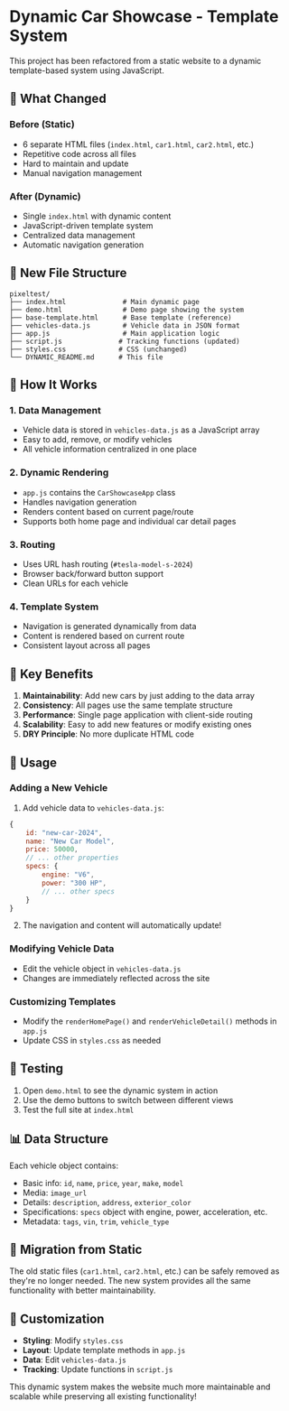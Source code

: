 # Dynamic Car Showcase - Template System

This project has been refactored from a static website to a dynamic template-based system using JavaScript.

## 🚀 What Changed

### Before (Static)
- 6 separate HTML files (`index.html`, `car1.html`, `car2.html`, etc.)
- Repetitive code across all files
- Hard to maintain and update
- Manual navigation management

### After (Dynamic)
- Single `index.html` with dynamic content
- JavaScript-driven template system
- Centralized data management
- Automatic navigation generation

## 📁 New File Structure

```
pixeltest/
├── index.html              # Main dynamic page
├── demo.html               # Demo page showing the system
├── base-template.html      # Base template (reference)
├── vehicles-data.js        # Vehicle data in JSON format
├── app.js                  # Main application logic
├── script.js              # Tracking functions (updated)
├── styles.css             # CSS (unchanged)
└── DYNAMIC_README.md      # This file
```

## 🔧 How It Works

### 1. Data Management
- Vehicle data is stored in `vehicles-data.js` as a JavaScript array
- Easy to add, remove, or modify vehicles
- All vehicle information centralized in one place

### 2. Dynamic Rendering
- `app.js` contains the `CarShowcaseApp` class
- Handles navigation generation
- Renders content based on current page/route
- Supports both home page and individual car detail pages

### 3. Routing
- Uses URL hash routing (`#tesla-model-s-2024`)
- Browser back/forward button support
- Clean URLs for each vehicle

### 4. Template System
- Navigation is generated dynamically from data
- Content is rendered based on current route
- Consistent layout across all pages

## 🎯 Key Benefits

1. **Maintainability**: Add new cars by just adding to the data array
2. **Consistency**: All pages use the same template structure
3. **Performance**: Single page application with client-side routing
4. **Scalability**: Easy to add new features or modify existing ones
5. **DRY Principle**: No more duplicate HTML code

## 🚀 Usage

### Adding a New Vehicle
1. Add vehicle data to `vehicles-data.js`:
```javascript
{
    id: "new-car-2024",
    name: "New Car Model",
    price: 50000,
    // ... other properties
    specs: {
        engine: "V6",
        power: "300 HP",
        // ... other specs
    }
}
```

2. The navigation and content will automatically update!

### Modifying Vehicle Data
- Edit the vehicle object in `vehicles-data.js`
- Changes are immediately reflected across the site

### Customizing Templates
- Modify the `renderHomePage()` and `renderVehicleDetail()` methods in `app.js`
- Update CSS in `styles.css` as needed

## 🧪 Testing

1. Open `demo.html` to see the dynamic system in action
2. Use the demo buttons to switch between different views
3. Test the full site at `index.html`

## 📊 Data Structure

Each vehicle object contains:
- Basic info: `id`, `name`, `price`, `year`, `make`, `model`
- Media: `image_url`
- Details: `description`, `address`, `exterior_color`
- Specifications: `specs` object with engine, power, acceleration, etc.
- Metadata: `tags`, `vin`, `trim`, `vehicle_type`

## 🔄 Migration from Static

The old static files (`car1.html`, `car2.html`, etc.) can be safely removed as they're no longer needed. The new system provides all the same functionality with better maintainability.

## 🎨 Customization

- **Styling**: Modify `styles.css`
- **Layout**: Update template methods in `app.js`
- **Data**: Edit `vehicles-data.js`
- **Tracking**: Update functions in `script.js`

This dynamic system makes the website much more maintainable and scalable while preserving all existing functionality!
